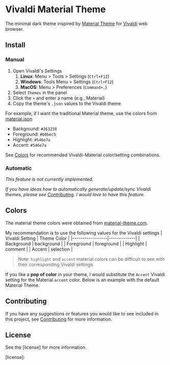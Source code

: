 # Vivaldi Material Theme

The minimal dark theme inspired by [Material Theme][material-web] for [Vivaldi][vivaldi] web browser.

## Install

### Manual

1. Open Vivaldi's Settings
   1. **Linux**: Menu > Tools > Settings (`Ctrl+F12`)
   2. **Windows**: Tools Menu > Settings (`Ctrl+F12`)
   3. **MacOS**: Menu > Preferences (`Command+,`)
2. Select `Themes` in the panel
3. Click the `+` and enter a name (e.g., Material)
4. Copy the theme's `.json` values to the Vivaldi theme

For example, if I want the traditional Material theme, use the colors from [material.json](material.json)

- Background: `#263238`
- Foreground: `#b0bec5`
- Highlight: `#546e7a`
- Accent: `#546e7a`

See [Colors](#colors) for recommended Vivaldi-Material color/setting combinations.

### Automatic

*This feature is not currently implemented.*

*If you have ideas how to automatically generate/update/sync Vivaldi themes, please see [Contributing](#contributing). I would love to have this feature.*

## Colors

The material theme colors were obtained from [material-theme.com](material-theme-colors).

My recommendation is to use the following values for the Vivaldi settings
| Vivaldi Setting | Theme Color |
|-----------------|-------------|
| Background      | background  |
| Foreground      | foreground  |
| Highlight       | comment     |
| Accent          | selection   |

> Note: `highlight` and `accent` material colors can be difficult to see with their corresponding Vivaldi settings.

If you like a **pop of color** in your theme, I would substitute the `Accent` Vivaldi setting for the Material `accent` color. Below is an example with the default Material Theme.


<!-- ## Customize

You may generate a new theme `.json` from an existing theme color palette.

```python theme.py --create material --accent selection``` -->

## Contributing

If you have any suggestions or features you would like to see included in this project, see [Contributing](CONTRIBUTING.md) for more information.

## License

See the [license] for more information.

<!-- links -->
[vivaldi]: https://vivaldi.com
[material-web]: https://material-theme.site
[material-theme-colors]: https://material-theme.com/docs/reference/color-palette/
[default-material-png]:
[color-material-png]:
[license]: 
